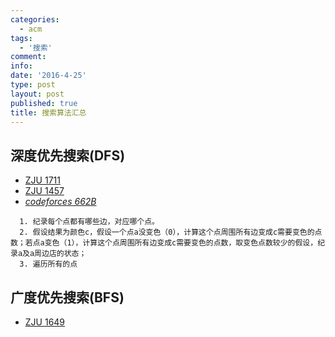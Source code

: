```yaml
---
categories:
  - acm
tags:
  - '搜索'
comment: 
info: 
date: '2016-4-25'
type: post
layout: post
published: true
title: 搜索算法汇总
---
```


## 深度优先搜索(DFS)
* [ZJU 1711](https://github.com/skiluo/acm/blob/master/zju/1711.cpp)
* [ZJU 1457](https://github.com/skiluo/acm/blob/master/zju/1457.cpp)
* *[codeforces 662B](https://github.com/skiluo/acm/blob/master/zju/1457.cpp)*

```
  1. 纪录每个点都有哪些边，对应哪个点。
  2. 假设结果为颜色c，假设一个点a没变色（0），计算这个点周围所有边变成c需要变色的点数；若点a变色（1），计算这个点周围所有边变成c需要变色的点数，取变色点数较少的假设，纪录a及a周边店的状态；
  3. 遍历所有的点
```
  
## 广度优先搜索(BFS)
* [ZJU 1649](https://github.com/skiluo/acm/blob/master/zju/1649.cpp)